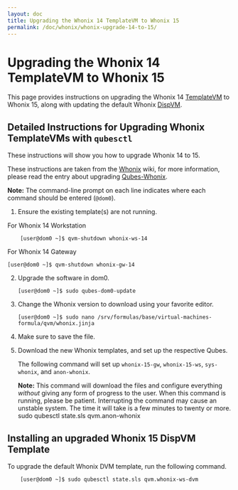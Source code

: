 ```yaml
---
layout: doc
title: Upgrading the Whonix 14 TemplateVM to Whonix 15
permalink: /doc/whonix/whonix-upgrade-14-to-15/
---
```


Upgrading the Whonix 14 TemplateVM to Whonix 15
===============================================

This page provides instructions on upgrading the Whonix 14 [TemplateVM] to Whonix 15, along with updating the default Whonix [DispVM].

Detailed Instructions for Upgrading Whonix TemplateVMs with `qubesctl`
-----------------------------------------------------

These instructions will show you how to upgrade Whonix 14 to 15.

These instructions are taken from the [Whonix](https://whonix.org/wiki/) wiki, for more information, please read the entry about upgrading [Qubes-Whonix](https://whonix.org/wiki/Qubes/Install).

**Note:** The command-line prompt on each line indicates where each command should be entered (`@dom0`).

 1. Ensure the existing template(s) are not running.

For Whonix 14 Workstation

        [user@dom0 ~]$ qvm-shutdown whonix-ws-14

For Whonix 14 Gateway

	[user@dom0 ~]$ qvm-shutdown whonix-gw-14

 2. Upgrade the software in dom0.

        [user@dom0 ~]$ sudo qubes-dom0-update

 3. Change the Whonix version to download using your favorite editor.

        [user@dom0 ~]$ sudo nano /srv/formulas/base/virtual-machines-formula/qvm/whonix.jinja

 4. Make sure to save the file.

 5. Download the new Whonix templates, and set up the respective Qubes.

    The following command will set up `whonix-15-gw`, `whonix-15-ws`, `sys-whonix`, and `anon-whonix`.

    **Note:** This command will download the files and configure everything *without* giving any form of progress to the user.
    When this command is running, please be patient. Interrupting the command may cause an unstable system.
    The time it will take is a few minutes to twenty or more.
        sudo qubesctl state.sls qvm.anon-whonix

 Installing an upgraded Whonix 15 DispVM Template
 ---------------------------------------------------

To upgrade the default Whonix DVM template, run the following command.

        [user@dom0 ~]$ sudo qubesctl state.sls qvm.whonix-ws-dvm

[TemplateVM]: /doc/templates/
[DispVM]: /doc/dispvm/
